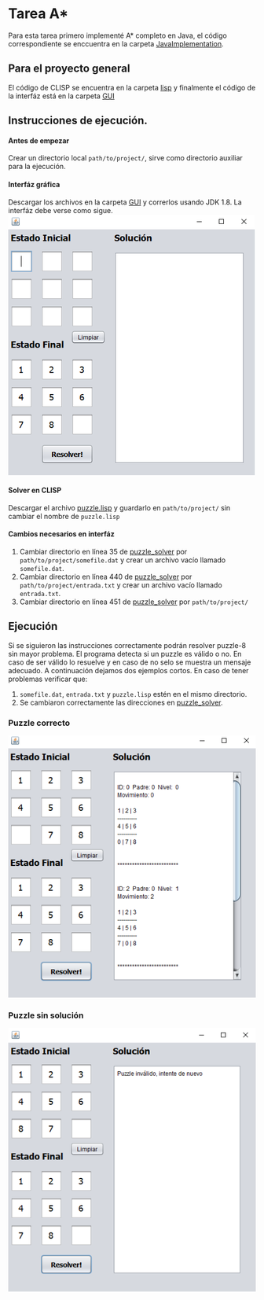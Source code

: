 # Tarea A*

Para esta tarea primero implementé A* completo en Java, el código correspondiente se enccuentra en la carpeta 
[JavaImplementation](https://github.com/FranciscoBuru/Inteligencia_Artificial/tree/main/Tareas/A*/JavaImplementation). 

## Para el proyecto general
El código de CLISP se encuentra en la carpeta [lisp](https://github.com/FranciscoBuru/Inteligencia_Artificial/tree/main/Tareas/A*/lisp) y finalmente el código de la 
interfáz está en la carpeta [GUI](https://github.com/FranciscoBuru/Inteligencia_Artificial/tree/main/Tareas/A*/GUI)

## Instrucciones de ejecución.

#### Antes de empezar
Crear un directorio local `path/to/project/`, sirve como directorio auxiliar para la ejecución.
#### Interfáz gráfica
  Descargar los archivos en la carpeta [GUI](https://github.com/FranciscoBuru/Inteligencia_Artificial/tree/main/Tareas/A*/GUI) y correrlos usando JDK 1.8. La interfáz debe 
  verse como sigue. ![image](media/1.PNG)
#### Solver en CLISP
 Descargar el archivo [puzzle.lisp](https://github.com/FranciscoBuru/Inteligencia_Artificial/blob/main/Tareas/A*/lisp/puzzle.lisp) y guardarlo en `path/to/project/` sin cambiar 
 el nombre de `puzzle.lisp`
#### Cambios necesarios en interfáz
  1. Cambiar directorio en línea 35 de [puzzle_solver](https://github.com/FranciscoBuru/Inteligencia_Artificial/blob/main/Tareas/A*/GUI/puzzle_solver.java)
    por `path/to/project/somefile.dat` y crear un archivo vacío llamado `somefile.dat`.
  2.  Cambiar directorio en línea 440 de [puzzle_solver](https://github.com/FranciscoBuru/Inteligencia_Artificial/blob/main/Tareas/A*/GUI/puzzle_solver.java)
     por `path/to/project/entrada.txt` y crear un archivo vacío llamado `entrada.txt`.
  3.  Cambiar directorio en línea 451 de [puzzle_solver](https://github.com/FranciscoBuru/Inteligencia_Artificial/blob/main/Tareas/A*/GUI/puzzle_solver.java)
 por  `path/to/project/`
 
## Ejecución
Si se siguieron las instrucciones correctamente podrán resolver puzzle-8 sin mayor problema. El programa detecta si un puzzle es válido o no. En caso de ser válido lo resuelve
y en caso de no selo se muestra un mensaje adecuado. A continuación dejamos dos ejemplos cortos. En caso de tener problemas verificar que:
1. `somefile.dat`, `entrada.txt` y `puzzle.lisp` estén en el mismo directorio.
2. Se cambiaron correctamente las direcciones en [puzzle_solver](https://github.com/FranciscoBuru/Inteligencia_Artificial/blob/main/Tareas/A*/GUI/puzzle_solver.java).
### Puzzle correcto
![image](media/2.PNG)
### Puzzle sin solución
![image](media/3.PNG)
